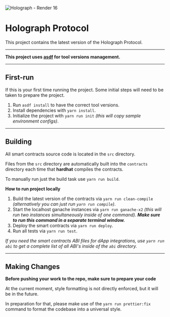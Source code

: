 ![Holograph - Render 16](https://user-images.githubusercontent.com/21043504/188220186-9c7f55e0-143a-41b4-a6b8-90e8bd54bfd9.png)

# Holograph Protocol

This project contains the latest version of the Holograph Protocol.

---

**This project uses [asdf](https://asdf-vm.com/) for tool versions management.**

---

## First-run

If this is your first time running the project. Some initial steps will need to be taken to prepare the project.

1. Run `asdf install` to have the correct tool versions.
2. Install dependencies with `yarn install`.
3. Initialize the project with `yarn run init` _(this will copy sample environment configs)_.

---

## Building

All smart contracts source code is located in the `src` directory.

Files from the `src` directory are automatically built into the `contracts` directory each time that **hardhat** compiles the contracts.

To manually run just the build task use `yarn run build`.

**How to run project locally**

1. Build the latest version of the contracts via `yarn run clean-compile` _(alternatively you can just run `yarn run compile`)_.
2. Start the localhost ganache instances via `yarn run ganache-x2` _(this will run two instances simultaneously inside of one command)_. **_Make sure to run this command in a separate terminal window._**
3. Deploy the smart contracts via `yarn run deploy`.
4. Run all tests via `yarn run test`.

_If you need the smart contracts ABI files for dApp integrations, use `yarn run abi` to get a complete list of all ABI's inside of the `abi` directory._

---

## Making Changes

**Before pushing your work to the repo, make sure to prepare your code**

At the current moment, style formatting is not directly enforced, but it will be in the future.

In preparation for that, please make use of the `yarn run prettier:fix` command to format the codebase into a universal style.
